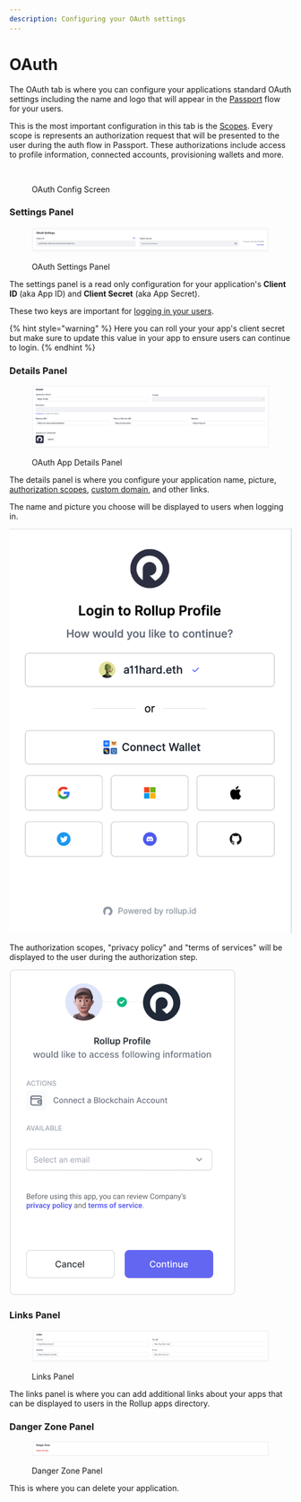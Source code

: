 ```yaml
---
description: Configuring your OAuth settings
---
```


# OAuth

The OAuth tab is where you can configure your applications standard OAuth settings including the name and logo that will appear in the [Passport](../passport.md) flow for your users.

This is the most important configuration in this tab is the [Scopes](../../reference/scopes.md). Every scope is represents an authorization request that will be presented to the user during the auth flow in Passport. These authorizations include access to profile information, connected accounts, provisioning wallets and more.

<figure><img src="broken-reference" alt=""><figcaption><p>OAuth Config Screen</p></figcaption></figure>

### Settings Panel

<figure><img src="../../.gitbook/assets/Screenshot 2023-03-20 at 1.01.10 PM.png" alt=""><figcaption><p>OAuth Settings Panel</p></figcaption></figure>

The settings panel is a read only configuration for your application's **Client ID** (aka App ID) and **Client Secret** (aka App Secret).&#x20;

These two keys are important for [logging in your users](../../getting-started/auth-flow.md).&#x20;

{% hint style="warning" %}
Here you can roll your your app's client secret but make sure to update this value in your app to ensure users can continue to login.
{% endhint %}

### Details Panel

<figure><img src="../../.gitbook/assets/image (1) (1) (1).png" alt=""><figcaption><p>OAuth App Details Panel</p></figcaption></figure>

The details panel is where you configure your application name, picture, [authorization scopes](../../reference/scopes.md), [custom domain](custom-domain.md), and other links.

The name and picture you choose will be displayed to users when logging in.&#x20;

<img src="../../.gitbook/assets/image (5).png" alt="" data-size="original">

The authorization scopes, "privacy policy" and "terms of services" will be displayed to the user during the authorization step.

<img src="../../.gitbook/assets/5.png" alt="" data-size="original">

### Links Panel

<figure><img src="../../.gitbook/assets/image (2).png" alt=""><figcaption><p>Links Panel</p></figcaption></figure>

The links panel is where you can add additional links about your apps that can be displayed to users in the Rollup apps directory.

### Danger Zone Panel

<figure><img src="../../.gitbook/assets/image (3).png" alt=""><figcaption><p>Danger Zone Panel</p></figcaption></figure>

This is where you can delete your application.
